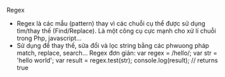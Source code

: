 Regex
- Regex là các mẫu (pattern) thay vì các chuỗi cụ thể được sử dụng
tìm/thay thế (Find/Replace). Là một công cụ cực mạnh cho xử lí 
chuỗi trong Php, javascript…
- Sử dụng để thay thế, sửa đổi và lọc string bằng các phwuong pháp
match, replace, search...
Regex đơn giản:
    var regex = /hello/;
    var str = 'hello world';
    var result = regex.test(str);
    console.log(result);
    // returns true